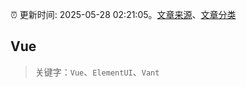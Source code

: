 :alarm_clock: 更新时间: 2025-05-28 02:21:05。[文章来源](/README.md)、[文章分类](/TAGS.md)

## Vue


> 关键字：`Vue`、`ElementUI`、`Vant`



